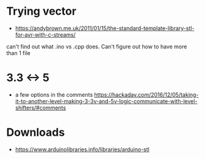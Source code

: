 # Trying vector
* https://andybrown.me.uk/2011/01/15/the-standard-template-library-stl-for-avr-with-c-streams/

can't find out what .ino vs .cpp does. Can't figure out how to have more than 1 file



# 3.3 <-> 5
* a few options in the comments https://hackaday.com/2016/12/05/taking-it-to-another-level-making-3-3v-and-5v-logic-communicate-with-level-shifters/#comments



# Downloads
* https://www.arduinolibraries.info/libraries/arduino-stl

